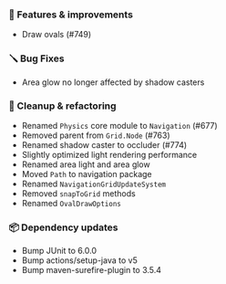 ### 🚀 Features & improvements

- Draw ovals (#749)

### 🪛 Bug Fixes

- Area glow no longer affected by shadow casters

### 🧽 Cleanup & refactoring

- Renamed `Physics` core module to `Navigation` (#677)
- Removed parent from `Grid.Node` (#763)
- Renamed shadow caster to occluder (#774)
- Slightly optimized light rendering performance
- Renamed area light and area glow
- Moved `Path` to navigation package
- Renamed `NavigationGridUpdateSystem`
- Removed `snapToGrid` methods
- Renamed `OvalDrawOptions`

### 📦 Dependency updates

- Bump JUnit to 6.0.0
- Bump actions/setup-java to v5
- Bump maven-surefire-plugin to 3.5.4
